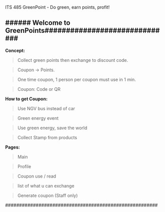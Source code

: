 ITS 485 GreenPoint - Do green, earn points, profit!
## ###### Welcome to GreenPoints############################## 

**Concept:**
  >Collect green points then exchange to discount code.
  
  >Coupon -> Points.
  
  >One time coupon, 1 person per coupon must use in 1 min.
  
  >Coupon: Code or QR

**How to get Coupon:**
>Use NGV bus instead of car

>Green energy event

>Use green energy, save the world

>Collect Stamp from products


**Pages:**
>Main

>Profile

>Coupon use / read

>list of what u can exchange

>Generate coupon (Staff only)


#######################################################

